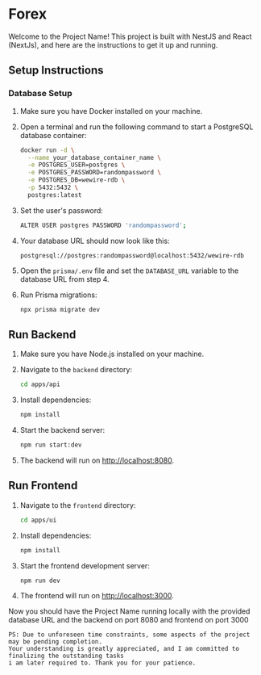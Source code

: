 # Forex

Welcome to the Project Name! This project is built with NestJS and React (NextJs), and here are the instructions to get it up and running.

## Setup Instructions

### Database Setup

1. Make sure you have Docker installed on your machine.

2. Open a terminal and run the following command to start a PostgreSQL database container:

   ```bash
   docker run -d \
     --name your_database_container_name \
     -e POSTGRES_USER=postgres \
     -e POSTGRES_PASSWORD=randompassword \
     -e POSTGRES_DB=wewire-rdb \
     -p 5432:5432 \
     postgres:latest


3. Set the user's password:

    ```bash
    ALTER USER postgres PASSWORD 'randompassword';
    ```

4. Your database URL should now look like this:

    ```plaintext
    postgresql://postgres:randompassword@localhost:5432/wewire-rdb
    ```

5. Open the `prisma/.env` file and set the `DATABASE_URL` variable to the database URL from step 4.

6. Run Prisma migrations:

    ```bash
    npx prisma migrate dev
    ```

## Run Backend

1. Make sure you have Node.js installed on your machine.

2. Navigate to the `backend` directory:

    ```bash
    cd apps/api
    ```

3. Install dependencies:

    ```bash
    npm install
    ```

4. Start the backend server:

    ```bash
    npm run start:dev
    ```

5. The backend will run on [http://localhost:8080](http://localhost:8080).

## Run Frontend

1. Navigate to the `frontend` directory:

    ```bash
    cd apps/ui
    ```

2. Install dependencies:

    ```bash
    npm install
    ```

3. Start the frontend development server:

    ```bash
    npm run dev
    ```

4. The frontend will run on [http://localhost:3000](http://localhost:3000).

Now you should have the Project Name running locally with the provided database URL and the backend on port 8080 and frontend on port 3000

```angular2html
PS: Due to unforeseen time constraints, some aspects of the project may be pending completion. 
Your understanding is greatly appreciated, and I am committed to finalizing the outstanding tasks 
i am later required to. Thank you for your patience.
```
